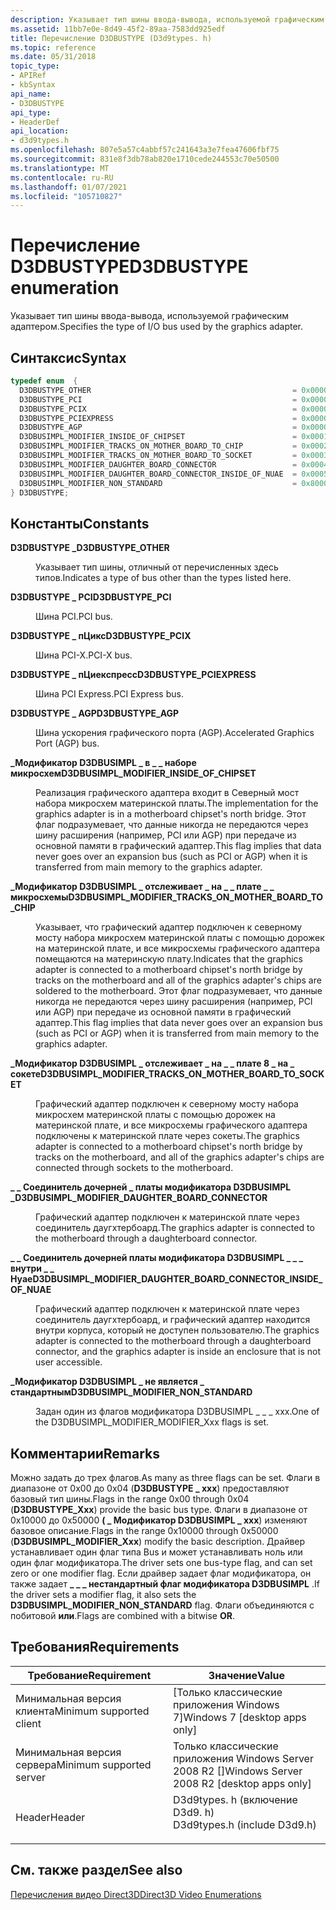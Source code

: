 ```yaml
---
description: Указывает тип шины ввода-вывода, используемой графическим адаптером.
ms.assetid: 11bb7e0e-8d49-45f2-89aa-7583dd925edf
title: Перечисление D3DBUSTYPE (D3d9types. h)
ms.topic: reference
ms.date: 05/31/2018
topic_type:
- APIRef
- kbSyntax
api_name:
- D3DBUSTYPE
api_type:
- HeaderDef
api_location:
- d3d9types.h
ms.openlocfilehash: 807e5a57c4abbf57c241643a3e7fea47606fbf75
ms.sourcegitcommit: 831e8f3db78ab820e1710cede244553c70e50500
ms.translationtype: MT
ms.contentlocale: ru-RU
ms.lasthandoff: 01/07/2021
ms.locfileid: "105710827"
---
```

# <a name="d3dbustype-enumeration"></a><span data-ttu-id="af6ba-103">Перечисление D3DBUSTYPE</span><span class="sxs-lookup"><span data-stu-id="af6ba-103">D3DBUSTYPE enumeration</span></span>

<span data-ttu-id="af6ba-104">Указывает тип шины ввода-вывода, используемой графическим адаптером.</span><span class="sxs-lookup"><span data-stu-id="af6ba-104">Specifies the type of I/O bus used by the graphics adapter.</span></span>

## <a name="syntax"></a><span data-ttu-id="af6ba-105">Синтаксис</span><span class="sxs-lookup"><span data-stu-id="af6ba-105">Syntax</span></span>


```C++
typedef enum  { 
  D3DBUSTYPE_OTHER                                             = 0x00000000,
  D3DBUSTYPE_PCI                                               = 0x00000001,
  D3DBUSTYPE_PCIX                                              = 0x00000002,
  D3DBUSTYPE_PCIEXPRESS                                        = 0x00000003,
  D3DBUSTYPE_AGP                                               = 0x00000004,
  D3DBUSIMPL_MODIFIER_INSIDE_OF_CHIPSET                        = 0x00010000,
  D3DBUSIMPL_MODIFIER_TRACKS_ON_MOTHER_BOARD_TO_CHIP           = 0x00020000,
  D3DBUSIMPL_MODIFIER_TRACKS_ON_MOTHER_BOARD_TO_SOCKET         = 0x00030000,
  D3DBUSIMPL_MODIFIER_DAUGHTER_BOARD_CONNECTOR                 = 0x00040000,
  D3DBUSIMPL_MODIFIER_DAUGHTER_BOARD_CONNECTOR_INSIDE_OF_NUAE  = 0x00050000,
  D3DBUSIMPL_MODIFIER_NON_STANDARD                             = 0x80000000
} D3DBUSTYPE;
```



## <a name="constants"></a><span data-ttu-id="af6ba-106">Константы</span><span class="sxs-lookup"><span data-stu-id="af6ba-106">Constants</span></span>

<dl> <dt>

<span data-ttu-id="af6ba-107"><span id="D3DBUSTYPE_OTHER"></span><span id="d3dbustype_other"></span>**D3DBUSTYPE \_**</span><span class="sxs-lookup"><span data-stu-id="af6ba-107"><span id="D3DBUSTYPE_OTHER"></span><span id="d3dbustype_other"></span>**D3DBUSTYPE\_OTHER**</span></span>
</dt> <dd>

<span data-ttu-id="af6ba-108">Указывает тип шины, отличный от перечисленных здесь типов.</span><span class="sxs-lookup"><span data-stu-id="af6ba-108">Indicates a type of bus other than the types listed here.</span></span>

</dd> <dt>

<span data-ttu-id="af6ba-109"><span id="D3DBUSTYPE_PCI"></span><span id="d3dbustype_pci"></span>**D3DBUSTYPE \_ PCI**</span><span class="sxs-lookup"><span data-stu-id="af6ba-109"><span id="D3DBUSTYPE_PCI"></span><span id="d3dbustype_pci"></span>**D3DBUSTYPE\_PCI**</span></span>
</dt> <dd>

<span data-ttu-id="af6ba-110">Шина PCI.</span><span class="sxs-lookup"><span data-stu-id="af6ba-110">PCI bus.</span></span>

</dd> <dt>

<span data-ttu-id="af6ba-111"><span id="D3DBUSTYPE_PCIX"></span><span id="d3dbustype_pcix"></span>**D3DBUSTYPE \_ пЦикс**</span><span class="sxs-lookup"><span data-stu-id="af6ba-111"><span id="D3DBUSTYPE_PCIX"></span><span id="d3dbustype_pcix"></span>**D3DBUSTYPE\_PCIX**</span></span>
</dt> <dd>

<span data-ttu-id="af6ba-112">Шина PCI-X.</span><span class="sxs-lookup"><span data-stu-id="af6ba-112">PCI-X bus.</span></span>

</dd> <dt>

<span data-ttu-id="af6ba-113"><span id="D3DBUSTYPE_PCIEXPRESS"></span><span id="d3dbustype_pciexpress"></span>**D3DBUSTYPE \_ пЦиекспресс**</span><span class="sxs-lookup"><span data-stu-id="af6ba-113"><span id="D3DBUSTYPE_PCIEXPRESS"></span><span id="d3dbustype_pciexpress"></span>**D3DBUSTYPE\_PCIEXPRESS**</span></span>
</dt> <dd>

<span data-ttu-id="af6ba-114">Шина PCI Express.</span><span class="sxs-lookup"><span data-stu-id="af6ba-114">PCI Express bus.</span></span>

</dd> <dt>

<span data-ttu-id="af6ba-115"><span id="D3DBUSTYPE_AGP"></span><span id="d3dbustype_agp"></span>**D3DBUSTYPE \_ AGP**</span><span class="sxs-lookup"><span data-stu-id="af6ba-115"><span id="D3DBUSTYPE_AGP"></span><span id="d3dbustype_agp"></span>**D3DBUSTYPE\_AGP**</span></span>
</dt> <dd>

<span data-ttu-id="af6ba-116">Шина ускорения графического порта (AGP).</span><span class="sxs-lookup"><span data-stu-id="af6ba-116">Accelerated Graphics Port (AGP) bus.</span></span>

</dd> <dt>

<span data-ttu-id="af6ba-117"><span id="D3DBUSIMPL_MODIFIER_INSIDE_OF_CHIPSET"></span><span id="d3dbusimpl_modifier_inside_of_chipset"></span>**\_Модификатор D3DBUSIMPL \_ в \_ \_ наборе микросхем**</span><span class="sxs-lookup"><span data-stu-id="af6ba-117"><span id="D3DBUSIMPL_MODIFIER_INSIDE_OF_CHIPSET"></span><span id="d3dbusimpl_modifier_inside_of_chipset"></span>**D3DBUSIMPL\_MODIFIER\_INSIDE\_OF\_CHIPSET**</span></span>
</dt> <dd>

<span data-ttu-id="af6ba-118">Реализация графического адаптера входит в Северный мост набора микросхем материнской платы.</span><span class="sxs-lookup"><span data-stu-id="af6ba-118">The implementation for the graphics adapter is in a motherboard chipset's north bridge.</span></span> <span data-ttu-id="af6ba-119">Этот флаг подразумевает, что данные никогда не передаются через шину расширения (например, PCI или AGP) при передаче из основной памяти в графический адаптер.</span><span class="sxs-lookup"><span data-stu-id="af6ba-119">This flag implies that data never goes over an expansion bus (such as PCI or AGP) when it is transferred from main memory to the graphics adapter.</span></span>

</dd> <dt>

<span data-ttu-id="af6ba-120"><span id="D3DBUSIMPL_MODIFIER_TRACKS_ON_MOTHER_BOARD_TO_CHIP"></span><span id="d3dbusimpl_modifier_tracks_on_mother_board_to_chip"></span>**\_Модификатор D3DBUSIMPL \_ отслеживает \_ на \_ \_ плате \_ \_ микросхемы**</span><span class="sxs-lookup"><span data-stu-id="af6ba-120"><span id="D3DBUSIMPL_MODIFIER_TRACKS_ON_MOTHER_BOARD_TO_CHIP"></span><span id="d3dbusimpl_modifier_tracks_on_mother_board_to_chip"></span>**D3DBUSIMPL\_MODIFIER\_TRACKS\_ON\_MOTHER\_BOARD\_TO\_CHIP**</span></span>
</dt> <dd>

<span data-ttu-id="af6ba-121">Указывает, что графический адаптер подключен к северному мосту набора микросхем материнской платы с помощью дорожек на материнской плате, и все микросхемы графического адаптера помещаются на материнскую плату.</span><span class="sxs-lookup"><span data-stu-id="af6ba-121">Indicates that the graphics adapter is connected to a motherboard chipset's north bridge by tracks on the motherboard and all of the graphics adapter's chips are soldered to the motherboard.</span></span> <span data-ttu-id="af6ba-122">Этот флаг подразумевает, что данные никогда не передаются через шину расширения (например, PCI или AGP) при передаче из основной памяти в графический адаптер.</span><span class="sxs-lookup"><span data-stu-id="af6ba-122">This flag implies that data never goes over an expansion bus (such as PCI or AGP) when it is transferred from main memory to the graphics adapter.</span></span>

</dd> <dt>

<span data-ttu-id="af6ba-123"><span id="D3DBUSIMPL_MODIFIER_TRACKS_ON_MOTHER_BOARD_TO_SOCKET"></span><span id="d3dbusimpl_modifier_tracks_on_mother_board_to_socket"></span>**\_Модификатор D3DBUSIMPL \_ отслеживает \_ на \_ \_ плате 8 \_ на \_ сокете**</span><span class="sxs-lookup"><span data-stu-id="af6ba-123"><span id="D3DBUSIMPL_MODIFIER_TRACKS_ON_MOTHER_BOARD_TO_SOCKET"></span><span id="d3dbusimpl_modifier_tracks_on_mother_board_to_socket"></span>**D3DBUSIMPL\_MODIFIER\_TRACKS\_ON\_MOTHER\_BOARD\_TO\_SOCKET**</span></span>
</dt> <dd>

<span data-ttu-id="af6ba-124">Графический адаптер подключен к северному мосту набора микросхем материнской платы с помощью дорожек на материнской плате, и все микросхемы графического адаптера подключены к материнской плате через сокеты.</span><span class="sxs-lookup"><span data-stu-id="af6ba-124">The graphics adapter is connected to a motherboard chipset's north bridge by tracks on the motherboard, and all of the graphics adapter's chips are connected through sockets to the motherboard.</span></span>

</dd> <dt>

<span data-ttu-id="af6ba-125"><span id="D3DBUSIMPL_MODIFIER_DAUGHTER_BOARD_CONNECTOR"></span><span id="d3dbusimpl_modifier_daughter_board_connector"></span>**\_ \_ Соединитель дочерней \_ платы модификатора D3DBUSIMPL \_**</span><span class="sxs-lookup"><span data-stu-id="af6ba-125"><span id="D3DBUSIMPL_MODIFIER_DAUGHTER_BOARD_CONNECTOR"></span><span id="d3dbusimpl_modifier_daughter_board_connector"></span>**D3DBUSIMPL\_MODIFIER\_DAUGHTER\_BOARD\_CONNECTOR**</span></span>
</dt> <dd>

<span data-ttu-id="af6ba-126">Графический адаптер подключен к материнской плате через соединитель даугхтербоард.</span><span class="sxs-lookup"><span data-stu-id="af6ba-126">The graphics adapter is connected to the motherboard through a daughterboard connector.</span></span>

</dd> <dt>

<span data-ttu-id="af6ba-127"><span id="D3DBUSIMPL_MODIFIER_DAUGHTER_BOARD_CONNECTOR_INSIDE_OF_NUAE"></span><span id="d3dbusimpl_modifier_daughter_board_connector_inside_of_nuae"></span>**\_ \_ Соединитель дочерней платы модификатора D3DBUSIMPL \_ \_ \_ внутри \_ \_ Нуае**</span><span class="sxs-lookup"><span data-stu-id="af6ba-127"><span id="D3DBUSIMPL_MODIFIER_DAUGHTER_BOARD_CONNECTOR_INSIDE_OF_NUAE"></span><span id="d3dbusimpl_modifier_daughter_board_connector_inside_of_nuae"></span>**D3DBUSIMPL\_MODIFIER\_DAUGHTER\_BOARD\_CONNECTOR\_INSIDE\_OF\_NUAE**</span></span>
</dt> <dd>

<span data-ttu-id="af6ba-128">Графический адаптер подключен к материнской плате через соединитель даугхтербоард, и графический адаптер находится внутри корпуса, который не доступен пользователю.</span><span class="sxs-lookup"><span data-stu-id="af6ba-128">The graphics adapter is connected to the motherboard through a daughterboard connector, and the graphics adapter is inside an enclosure that is not user accessible.</span></span>

</dd> <dt>

<span data-ttu-id="af6ba-129"><span id="D3DBUSIMPL_MODIFIER_NON_STANDARD"></span><span id="d3dbusimpl_modifier_non_standard"></span>**\_Модификатор D3DBUSIMPL \_ не является \_ стандартным**</span><span class="sxs-lookup"><span data-stu-id="af6ba-129"><span id="D3DBUSIMPL_MODIFIER_NON_STANDARD"></span><span id="d3dbusimpl_modifier_non_standard"></span>**D3DBUSIMPL\_MODIFIER\_NON\_STANDARD**</span></span>
</dt> <dd>

<span data-ttu-id="af6ba-130">Задан один из флагов модификатора D3DBUSIMPL \_ \_ \_ xxx.</span><span class="sxs-lookup"><span data-stu-id="af6ba-130">One of the D3DBUSIMPL\_MODIFIER\_MODIFIER\_Xxx flags is set.</span></span>

</dd> </dl>

## <a name="remarks"></a><span data-ttu-id="af6ba-131">Комментарии</span><span class="sxs-lookup"><span data-stu-id="af6ba-131">Remarks</span></span>

<span data-ttu-id="af6ba-132">Можно задать до трех флагов.</span><span class="sxs-lookup"><span data-stu-id="af6ba-132">As many as three flags can be set.</span></span> <span data-ttu-id="af6ba-133">Флаги в диапазоне от 0x00 до 0x04 (**D3DBUSTYPE \_ xxx**) предоставляют базовый тип шины.</span><span class="sxs-lookup"><span data-stu-id="af6ba-133">Flags in the range 0x00 through 0x04 (**D3DBUSTYPE\_Xxx**) provide the basic bus type.</span></span> <span data-ttu-id="af6ba-134">Флаги в диапазоне от 0x10000 до 0x50000 **( \_ Модификатор D3DBUSIMPL \_ xxx**) изменяют базовое описание.</span><span class="sxs-lookup"><span data-stu-id="af6ba-134">Flags in the range 0x10000 through 0x50000 (**D3DBUSIMPL\_MODIFIER\_Xxx**) modify the basic description.</span></span> <span data-ttu-id="af6ba-135">Драйвер устанавливает один флаг типа Bus и может устанавливать ноль или один флаг модификатора.</span><span class="sxs-lookup"><span data-stu-id="af6ba-135">The driver sets one bus-type flag, and can set zero or one modifier flag.</span></span> <span data-ttu-id="af6ba-136">Если драйвер задает флаг модификатора, он также задает **\_ \_ \_ нестандартный флаг модификатора D3DBUSIMPL** .</span><span class="sxs-lookup"><span data-stu-id="af6ba-136">If the driver sets a modifier flag, it also sets the **D3DBUSIMPL\_MODIFIER\_NON\_STANDARD** flag.</span></span> <span data-ttu-id="af6ba-137">Флаги объединяются с побитовой **или**.</span><span class="sxs-lookup"><span data-stu-id="af6ba-137">Flags are combined with a bitwise **OR**.</span></span>

## <a name="requirements"></a><span data-ttu-id="af6ba-138">Требования</span><span class="sxs-lookup"><span data-stu-id="af6ba-138">Requirements</span></span>



| <span data-ttu-id="af6ba-139">Требование</span><span class="sxs-lookup"><span data-stu-id="af6ba-139">Requirement</span></span> | <span data-ttu-id="af6ba-140">Значение</span><span class="sxs-lookup"><span data-stu-id="af6ba-140">Value</span></span> |
|-------------------------------------|---------------------------------------------------------------------------------------------------------|
| <span data-ttu-id="af6ba-141">Минимальная версия клиента</span><span class="sxs-lookup"><span data-stu-id="af6ba-141">Minimum supported client</span></span><br/> | <span data-ttu-id="af6ba-142">\[Только классические приложения Windows 7\]</span><span class="sxs-lookup"><span data-stu-id="af6ba-142">Windows 7 \[desktop apps only\]</span></span><br/>                                                              |
| <span data-ttu-id="af6ba-143">Минимальная версия сервера</span><span class="sxs-lookup"><span data-stu-id="af6ba-143">Minimum supported server</span></span><br/> | <span data-ttu-id="af6ba-144">Только классические приложения Windows Server 2008 R2 \[\]</span><span class="sxs-lookup"><span data-stu-id="af6ba-144">Windows Server 2008 R2 \[desktop apps only\]</span></span><br/>                                                 |
| <span data-ttu-id="af6ba-145">Header</span><span class="sxs-lookup"><span data-stu-id="af6ba-145">Header</span></span><br/>                   | <dl> <span data-ttu-id="af6ba-146"><dt>D3d9types. h (включение D3d9. h)</dt></span><span class="sxs-lookup"><span data-stu-id="af6ba-146"><dt>D3d9types.h (include D3d9.h)</dt></span></span> </dl> |



## <a name="see-also"></a><span data-ttu-id="af6ba-147">См. также раздел</span><span class="sxs-lookup"><span data-stu-id="af6ba-147">See also</span></span>

<dl> <dt>

[<span data-ttu-id="af6ba-148">Перечисления видео Direct3D</span><span class="sxs-lookup"><span data-stu-id="af6ba-148">Direct3D Video Enumerations</span></span>](direct3d-video-enumerations.md)
</dt> </dl>

 

 




